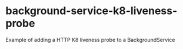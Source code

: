 # background-service-k8-liveness-probe
Example of adding a HTTP K8 liveness probe to a BackgroundService
